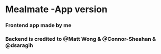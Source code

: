 # Mealmate -App version

### Frontend app made by me
### Backend is credited to @Matt Wong & @Connor-Sheahan & @dsaragih
